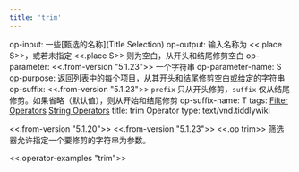 ```yaml
---
title: 'trim'
---
```


op-input: 一些[甄选的名称](Title Selection)
op-output: 输入名称为 <<.place S>>，或若未指定 <<.place S>> 则为空白，从开头和结尾修剪空白
op-parameter: <<.from-version "5.1.23">> 一个字符串
op-parameter-name: S
op-purpose: 返回列表中的每个项目，从其开头和结尾修剪空白或给定的字符串
op-suffix: <<.from-version "5.1.23">> `prefix` 只从开头修剪，`suffix` 仅从结尾修剪。如果省略（默认值），则从开始和结尾修剪
op-suffix-name: T
tags: [Filter Operators](#Filter%20Operators) [String Operators](#String%20Operators)
title: trim Operator
type: text/vnd.tiddlywiki

<<.from-version "5.1.20">>
<<.from-version "5.1.23">> <<.op trim>> 筛选器允许指定一个要修剪的字符串为参数。

<<.operator-examples "trim">>
